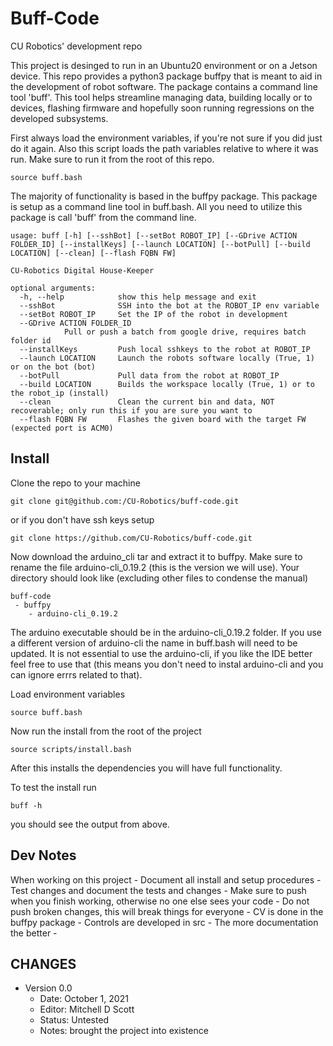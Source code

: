 # Buff-Code
CU Robotics' development repo

This project is desinged to run in an Ubuntu20 environment or on a Jetson device. This repo provides a python3 package buffpy that is meant to aid in the development of robot software. The package contains a command line tool 'buff'. This tool helps streamline managing data, building locally or to devices, flashing firmware and hopefully soon running regressions on the developed subsystems.

First always load the environment variables, if you're not sure if you did just do it again. Also this script loads the path variables relative to where it was run. Make sure to run it from the root of this repo.

	source buff.bash
	
The majority of functionality is based in the buffpy package. This package is setup as a command line tool in buff.bash. All you need to utilize this package is call 'buff' from the command line.

	usage: buff [-h] [--sshBot] [--setBot ROBOT_IP] [--GDrive ACTION FOLDER_ID] [--installKeys] [--launch LOCATION] [--botPull] [--build LOCATION] [--clean] [--flash FQBN FW]

	CU-Robotics Digital House-Keeper

	optional arguments:
	  -h, --help            show this help message and exit
	  --sshBot              SSH into the bot at the ROBOT_IP env variable
	  --setBot ROBOT_IP     Set the IP of the robot in development
	  --GDrive ACTION FOLDER_ID
				Pull or push a batch from google drive, requires batch folder id
	  --installKeys         Push local sshkeys to the robot at ROBOT_IP
	  --launch LOCATION     Launch the robots software locally (True, 1) or on the bot (bot)
	  --botPull             Pull data from the robot at ROBOT_IP
	  --build LOCATION      Builds the workspace locally (True, 1) or to the robot_ip (install)
	  --clean               Clean the current bin and data, NOT recoverable; only run this if you are sure you want to
	  --flash FQBN FW       Flashes the given board with the target FW (expected port is ACM0)

## Install

Clone the repo to your machine

	git clone git@github.com:/CU-Robotics/buff-code.git

or if you don't have ssh keys setup

	git clone https://github.com/CU-Robotics/buff-code.git

Now download the arduino_cli tar and extract it to buffpy. Make sure to rename the file arduino-cli_0.19.2 (this is the version we will use). Your directory should look like (excluding other files to condense the manual)

	buff-code
	 - buffpy
	 	- arduino-cli_0.19.2	 

The arduino executable should be in the arduino-cli_0.19.2 folder. If you use a different version of arduino-cli the name in buff.bash will need to be updated. It is not essential to use the arduino-cli, if you like the IDE better feel free to use that (this means you don't need to instal arduino-cli and you can ignore errrs related to that).

Load environment variables

	source buff.bash

Now run the install from the root of the project

	source scripts/install.bash 

After this installs the dependencies you will have full functionality.

To test the install run

	buff -h

you should see the output from above.

## Dev Notes

When working on this project
	- Document all install and setup procedures
	- Test changes and document the tests and changes
	- Make sure to push when you finish working, otherwise no one else sees your code
	- Do not push broken changes, this will break things for everyone
	- CV is done in the buffpy package
	- Controls are developed in src
	- The more documentation the better
	- 

## CHANGES
 - Version 0.0
   - Date: October 1, 2021
   - Editor: Mitchell D Scott
   - Status: Untested
   - Notes: brought the project into existence

